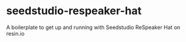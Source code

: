 # seedstudio-respeaker-hat
A boilerplate to get up and running with Seedstudio ReSpeaker Hat on resin.io
